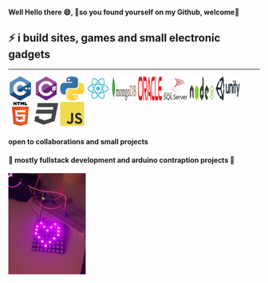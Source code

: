 #### Well Hello there 😄, 💫**so you found yourself on my Github, welcome**💫
## ⚡  i build sites, games and small electronic gadgets 
-----------

![c++](/stackLogos/cpp_48x48.png)   ![c#](/stackLogos/csharp_48x48.png)   ![python](/stackLogos/python_48x48.png)
![react](/stackLogos/react_48x48.png)  ![MongoDB](/stackLogos/mongodb_48x48.png) ![oracle](/stackLogos/oracle_48x48.png)
![sql](/stackLogos/sql_server_48x48.png) ![NodeJS](/stackLogos/nodejs_48x48.png)
![Unity](/stackLogos/unity_48x48.png) 
![html](/stackLogos/html_48x48.png) ![css](/stackLogos/css_48x48.png) ![javascript](/stackLogos/javascript_48x48.png)
                                                                        

#### open to collaborations and small projects 
#### 🤖 mostly fullstack development and arduino contraption projects 🔭
 ![arduino project](/rsz_arduino.jpg) 


     
<!--
**ultrakot/ultrakot** is a ✨ _special_ ✨ repository because its `README.md` (this file) appears on your GitHub profile.

Here are some ideas to get you started:

- 🔭 I’m currently working on ...
- 🌱 I’m currently learning ...
- 👯 I’m looking to collaborate on ...
- 🤔 I’m looking for help with ...
- 💬 Ask me about ...
- 📫 How to reach me: ...
- 😄 Pronouns: ...
- ⚡ Fun fact: ...
-->

